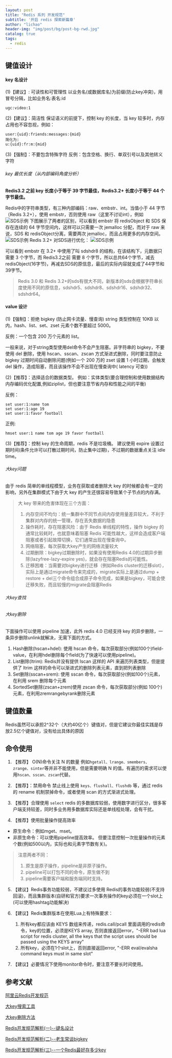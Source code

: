 ```yaml
---
layout: post
title: "Redis 系列 开发规范"
subtitle: '开启 redis 探索新篇章'
author: "lichao"
header-img: "img/post/bg/post-bg-rwd.jpg"
catalog: true
tags:
  - redis 
---
```


## 键值设计
#### key 名设计
(1)【建议】: 可读性和可管理性
以业务名(或数据库名)为前缀(防止key冲突)，用冒号分隔，比如业务名:表名:id

```
ugc:video:1
```

(2)【建议】：简洁性
保证语义的前提下，控制 key 的长度，当 key 较多时，内存占用也不容忽视，例如：

```
user:{uid}:friends:messages:{mid} 
简化为:
u:{uid}:fr:m:{mid}
```

(3)【强制】：不要包含特殊字符
反例：包含空格、换行、单双引号以及其他转义字符

###### key 最优长度（从内部编码角度分析）
**Redis3.2 之前 key 长度小于等于 39 字节最佳，Redis3.2+ 长度小于等于 44 个字节最佳。**

Redis中的字符串类型，有三种内部编码：raw、embstr、int。当值小于 44 字节（Redis 3.2+），使用 embstr，否则使用 raw（这里不讨论int），例如
![SDS示例](/img/redis/SDS示例.png)
下图展示了两者的区别，可以看到 embstr 将 redisObject 和 SDS 保存在连续的 64 字节空间内，这样可以只需要一次 jemalloc 分配，而对于 raw 来说，SDS 和 redisObject分离，需要两次 jemalloc，而且占用更多的内存空间。
![SDS示例](/img/redis/Redis4SDS结构.jpg)
Redis 3.2+ 对SDS进行优化：
![SDS示例](/img/redis/SDS优化.jpg)

可以看到 embstr 在 3.2+ 中使用了叫 sdshdr8 的结构，在该结构下，元数据只需要 3 个字节，而 Redis3.2之前 需要 8 个字节，所以总共64个字节，减去redisObject(16字节)，再减去SDS的原信息，最后的实际内容就变成了44字节和39字节。

> Redis 3.0 和 Redis 3.2+的sds有很大不同，新版本的sds会根据字符串长度使用不同的原信息，sdshdr5、sdshdr8、sdshdr16、sdshdr32、sdshdr64。

#### value 设计
(1)【强制】：拒绝 bigkey (防止网卡流量、慢查询)
string 类型控制在 10KB 以内，hash、list、set、zset 元素个数不要超过 5000。

反例：一个包含 200 万个元素的 list。

一般来说，对于string类型使用del命令不会产生阻塞。非字符串的 bigkey，不要使用 del 删除，使用 hscan、sscan、zscan 方式渐进式删除，同时要注意防止 bigkey 过期时间自动删除问题(例如一个 200 万的 zset 设置 1 小时过期，会触发 del 操作，造成阻塞，而且该操作不会不出现在慢查询中( latency 可查))

(2)【推荐】：选择适合的数据类型。
例如：实体类型(要合理控制和使用数据结构内存编码优化配置,例如ziplist，但也要注意节省内存和性能之间的平衡)

反例：

```
set user:1:name tom
set user:1:age 19
set user:1:favor football
```

正例:

```
hmset user:1 name tom age 19 favor football
```

(3)【推荐】：控制 key 的生命周期，redis 不是垃圾桶。
建议使用 expire 设置过期时间(条件允许可以打散过期时间，防止集中过期)，不过期的数据重点关注 idle time。

###### 大key问题
由于 redis 简单的单线程模型，业务在获取或者删除大 key 的时候都会有一定的影响，另外在集群模式下由于大 key 的产生还很容易导致某个子节点的内存满。

> 大 key 带来的危害体现在三个方面：
> 1. 内存空间不均匀：统一集群中不同节点间内存使用量差异较大，不利于集群对内存的统一管理，存在丢失数据的隐患
> 2. 操作耗时，存在阻塞风险：由于 Redis 单线程的特性，操作 bigkey 的通常比较耗时，也就意味着阻塞 Redis 可能性越大，这样会造成客户端阻塞或者引起故障切换，它们通常出现在慢查询中。
> 3. 网络阻塞，每次获取大key产生的网络流量较大
> 4. 过期删除：bigkey过期删除时，如果没有使用Redis 4.0的过期异步删除(lazyfree-lazy-expire yes)，就会存在阻塞Redis的可能性。
> 5. 迁移困难：当需要对bigkey进行迁移（例如Redis cluster的迁移slot），实际上是通过migrate命令来完成的，migrate实际上是通过dump + restore + del三个命令组合成原子命令完成，如果是bigkey，可能会使迁移失败，而且较慢的migrate会阻塞Redis
###### 大key查找
###### 大key删除
下面操作可以使用 pipeline 加速，此外 redis 4.0 已经支持 key 的异步删除，一条异步删除unlink就解决，无需下面的方式。
1. Hash删除(hscan+hdel): 使用 hscan 命令，每次获取部分(例如100个)field-value，在利用hdel删除每个field(为了快速可以使用pipeline)。
2. List删除(ltrim): Redis并没有提供 lscan 这样的 API 来遍历列表类型，但是提供了 ltrim 这样的命令可以渐进式的删除列表元素，直到把列表删除
3. Set删除(sscan+srem): 使用 sscan 命令，每次获取部分(例如100个)元素，在利用 srem 删除每个元素
4. SortedSet删除(zscan+zrem)使用 zscan 命令，每次获取部分(例如 100个)元素，在利用zremrangebyrank删除元素
  

## 键值数量
Redis虽然可以承担2^32个（大约40亿个）键值对，但是它建议你最佳实践是存放2.5亿个键值对，没有给出具体的原因

## 命令使用
1. 【推荐】 O(N)命令关注 N 的数量
例如```hgetall、lrange、smembers、zrange、sinter```等并非不能使用，但是需要明确 N 的值。有遍历的需求可以使用```hscan、sscan、zscan```代替。

2. 【推荐】：禁用命令
禁止线上使用 ```keys、flushall、flushdb``` 等，通过 redis 的 rename 机制禁掉命令，或者使用 scan 的方式渐进式处理。

3. 【推荐】合理使用 ```select```
redis 的多数据库较弱，使用数字进行区分，很多客户端支持较差，同时多业务用多数据库实际还是单线程处理，会有干扰。

4. 【推荐】使用批量操作提高效率
* 原生命令：例如mget、mset。
* 非原生命令：可以使用pipeline提高效率。
但要注意控制一次批量操作的元素个数(例如500以内，实际也和元素字节数有关)。

> 注意两者不同：
>  1. 原生是原子操作，pipeline是非原子操作。
>  2. pipeline可以打包不同的命令，原生做不到
>  3. pipeline需要客户端和服务端同时支持。

5. 【建议】Redis事务功能较弱，不建议过多使用
Redis的事务功能较弱(不支持回滚)，而且集群版本(自研和官方)要求一次事务操作的key必须在一个slot上(可以使用hashtag功能解决)

6. 【建议】Redis集群版本在使用Lua上有特殊要求：
   1. 所有key都应该由 KEYS 数组来传递，redis.call/pcall 里面调用的redis命令，key的位置，必须是KEYS array, 否则直接返回error，"-ERR bad lua script for redis cluster, all the keys that the script uses should be passed using the KEYS array"
   2. 所有key，必须在1个slot上，否则直接返回error, "-ERR eval/evalsha command keys must in same slot"

7. 【建议】必要情况下使用monitor命令时，要注意不要长时间使用。


## 参考文献
[阿里云Redis开发规范](https://developer.aliyun.com/article/531067)

[大key搜索工具](https://developer.aliyun.com/article/117042)

[大key删除方法](https://developer.aliyun.com/article/531067#cc2)

[Redis开发规范解析(一)--键名设计](https://mp.weixin.qq.com/s?spm=a2c6h.12873639.0.0.753b1feeEOPIQ4&__biz=Mzg2NTEyNzE0OA==&mid=2247483663&idx=1&sn=7c4ad441eaec6f0ff38d1c6a097b1fa4&chksm=ce5f9e8cf928179a2c74227da95bec575bdebc682e8630b5b1bb2071c0a1b4be6f98d67c37ca&scene=21#wechat_redirect)

[Redis开发规范解析(二)--老生常谈bigkey](https://mp.weixin.qq.com/s?spm=a2c6h.12873639.0.0.78aa1feeDS0Fel&__biz=Mzg2NTEyNzE0OA==&mid=2247483677&idx=1&sn=5c320b46f0e06ce9369a29909d62b401&chksm=ce5f9e9ef928178834021b6f9b939550ac400abae5c31e1933bafca2f16b23d028cc51813aec&scene=21#wechat_redirect)

[Redis开发规范解析(三)--一个Redis最好存多少key](https://mp.weixin.qq.com/s/Y4DARDPPSkIpme4psMT8Nw)